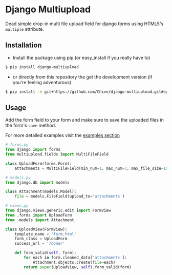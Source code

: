 # Django Multiupload

Dead simple drop-in multi file upload field for django forms using HTML5's ``multiple`` attribute.

## Installation

* Install the package using pip (or easy_install if you really have to)

```bash
$ pip install django-multiupload
```

* or directly from this repository the get the development version (if you're feeling adventurous)

```bash
$ pip install -e git+https://github.com/Chive/django-multiupload.git#egg=multiupload
```

Usage
-----

Add the form field to your form and make sure to save the uploaded files in the form's ``save`` method.

For more detailed examples visit the [examples section](https://github.com/Chive/django-multiupload/tree/master/examples)


```python
# forms.py
from django import forms
from multiupload.fields import MultiFileField

class UploadForm(forms.Form):
    attachments = MultiFileField(min_num=1, max_num=3, max_file_size=1024*1024*5)

```

```python
# models.py
from django.db import models

class Attachment(models.Model):
    file = models.FileField(upload_to='attachments')

```

```python
# views.py
from django.views.generic.edit import FormView
from .forms import UploadForm
from .models import Attachment

class UploadView(FormView):
    template_name = 'form.html'
    form_class = UploadForm
    success_url = '/done/'

    def form_valid(self, form):
        for each in form.cleaned_data['attachments']:
            Attachment.objects.create(file=each)
        return super(UploadView, self).form_valid(form)

```
